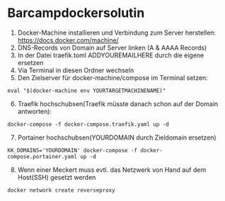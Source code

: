 # Barcampdockersolutin

1. Docker-Machine installieren und Verbindung zum Server herstellen: https://docs.docker.com/machine/
2. DNS-Records von Domain auf Server linken (A & AAAA Records)
3. In der Datei traefik.toml ADDYOUREMAILHERE durch die eigene ersetzen
4. Via Terminal in diesen Ordner wechseln
5. Den Zielserver für docker-machine/compose im Terminal setzen:

```
eval "$(docker-machine env YOURTARGETMACHINENAME)"
```

6. Traefik hochschubsen(Traefik müsste danach schon auf der Domain antworten):

```
docker-compose -f docker-compose.traefik.yaml up -d
```

7. Portainer hochschubsen(YOURDOMAIN durch Zieldomain ersetzen)

```
KK_DOMAINS='YOURDOMAIN' docker-compose -f docker-compose.portainer.yaml up -d
```

8. Wenn einer Meckert muss evtl. das Netzwerk von Hand auf dem Host(SSH) gesetzt werden

```
docker network create reverseproxy
```